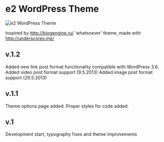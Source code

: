 e2 WordPress Theme
===

![e2 WordPress Theme](http://me.defite.ru/wp-content/uploads/2012/12/Screen-Shot-2012-12-17-at-10.23.05.png)

Inspired by http://blogengine.ru/ 'whatsoever' theme, made with http://underscores.me/ 

v.1.2
--
Added new link post format functionality compatible with WordPress 3.6.
Added video post format support (9.5.2013)
Added image post format support (29.5.2013)

v.1.1
--
Theme options page added. Proper styles for code added.

v.1
--
Development start, typography fixes and theme improvements
